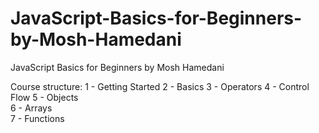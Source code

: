 # JavaScript-Basics-for-Beginners-by-Mosh-Hamedani
JavaScript Basics for Beginners by Mosh Hamedani

Course structure:
  1 - Getting Started
  2 - Basics 
  3 - Operators
  4 - Control Flow
  5 - Objects   
  6 - Arrays    
  7 - Functions   
